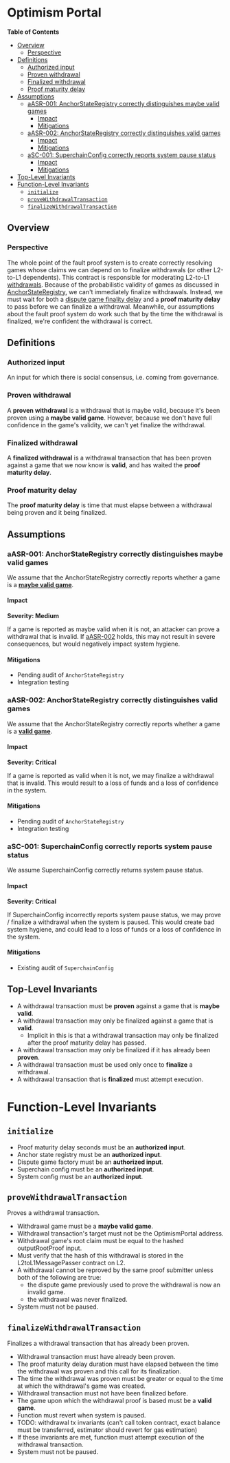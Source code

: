 # Optimism Portal

<!-- START doctoc generated TOC please keep comment here to allow auto update -->
<!-- DON'T EDIT THIS SECTION, INSTEAD RE-RUN doctoc TO UPDATE -->
**Table of Contents**

  - [Overview](#overview)
    - [Perspective](#perspective)
  - [Definitions](#definitions)
    - [Authorized input](#authorized-input)
    - [Proven withdrawal](#proven-withdrawal)
    - [Finalized withdrawal](#finalized-withdrawal)
    - [Proof maturity delay](#proof-maturity-delay)
  - [Assumptions](#assumptions)
    - [aASR-001: AnchorStateRegistry correctly distinguishes maybe valid games](#aasr-001-anchorstateregistry-correctly-distinguishes-maybe-valid-games)
      - [Impact](#impact)
      - [Mitigations](#mitigations)
    - [aASR-002: AnchorStateRegistry correctly distinguishes valid games](#aasr-002-anchorstateregistry-correctly-distinguishes-valid-games)
      - [Impact](#impact-1)
      - [Mitigations](#mitigations-1)
    - [aSC-001: SuperchainConfig correctly reports system pause status](#asc-001-superchainconfig-correctly-reports-system-pause-status)
      - [Impact](#impact-2)
      - [Mitigations](#mitigations-2)
  - [Top-Level Invariants](#top-level-invariants)
- [Function-Level Invariants](#function-level-invariants)
  - [`initialize`](#initialize)
  - [`proveWithdrawalTransaction`](#provewithdrawaltransaction)
  - [`finalizeWithdrawalTransaction`](#finalizewithdrawaltransaction)

<!-- END doctoc generated TOC please keep comment here to allow auto update -->

## Overview

### Perspective

The whole point of the fault proof system is to create correctly resolving games whose claims we can depend on to
finalize withdrawals (or other L2-to-L1 dependents). This contract is responsible for moderating L2-to-L1
[withdrawals](../../protocol/withdrawals.md). Because of the probabilistic validity of games as discussed in
[AnchorStateRegistry](./anchor-state-registry.md), we can't immediately finalize withdrawals. Instead, we must wait for
both a [dispute game finality delay](./anchor-state-registry.md#dispute-game-finality-delay) and a **proof maturity
delay** to pass before we can finalize a withdrawal. Meanwhile, our assumptions about the fault proof system do work
such that by the time the withdrawal is finalized, we're confident the withdrawal is correct.

## Definitions

### Authorized input

An input for which there is social consensus, i.e. coming from governance.

### Proven withdrawal

A **proven withdrawal** is a withdrawal that is maybe valid, because it's been proven using a **maybe valid game**.
However, because we don't have full confidence in the game's validity, we can't yet finalize the withdrawal.

### Finalized withdrawal

A **finalized withdrawal** is a withdrawal transaction that has been proven against a game that we now know is
**valid**, and has waited the **proof maturity delay**.

### Proof maturity delay

The **proof maturity delay** is time that must elapse between a withdrawal being proven and it being finalized.

## Assumptions

### aASR-001: AnchorStateRegistry correctly distinguishes maybe valid games

We assume that the AnchorStateRegistry correctly reports whether a game is a [**maybe valid
game**](./anchor-state-registry.md#maybe-valid-game).

#### Impact

**Severity: Medium**

If a game is reported as maybe valid when it is not, an attacker can prove a withdrawal that is invalid. If
[aASR-002](#aasr-002-anchorstateregistry-correctly-distinguishes-valid-games) holds, this may not result in severe
consequences, but would negatively impact system hygiene.

#### Mitigations

- Pending audit of `AnchorStateRegistry`
- Integration testing

### aASR-002: AnchorStateRegistry correctly distinguishes valid games

We assume that the AnchorStateRegistry correctly reports whether a game is a [**valid
game**](./anchor-state-registry.md#valid-game).

#### Impact

**Severity: Critical**

If a game is reported as valid when it is not, we may finalize a withdrawal that is invalid. This would result to a loss
of funds and a loss of confidence in the system.

#### Mitigations

- Pending audit of `AnchorStateRegistry`
- Integration testing

### aSC-001: SuperchainConfig correctly reports system pause status

We assume SuperchainConfig correctly returns system pause status.

#### Impact

**Severity: Critical**

If SuperchainConfig incorrectly reports system pause status, we may prove / finalize a withdrawal when the system is
paused. This would create bad system hygiene, and could lead to a loss of funds or a loss of confidence in the system.

#### Mitigations

- Existing audit of `SuperchainConfig`

## Top-Level Invariants

- A withdrawal transaction must be **proven** against a game that is **maybe valid**.
- A withdrawal transaction may only be finalized against a game that is **valid**.
  - Implicit in this is that a withdrawal transaction may only be finalized after the proof maturity delay has passed.
- A withdrawal transaction may only be finalized if it has already been **proven**.
- A withdrawal transaction must be used only once to **finalize** a withdrawal.
- A withdrawal transaction that is **finalized** must attempt execution.

# Function-Level Invariants

## `initialize`

- Proof maturity delay seconds must be an **authorized input**.
- Anchor state registry must be an **authorized input**.
- Dispute game factory must be an **authorized input**.
- Superchain config must be an **authorized input**.
- System config must be an **authorized input**.

## `proveWithdrawalTransaction`

Proves a withdrawal transaction.

- Withdrawal game must be a **maybe valid game**.
- Withdrawal transaction's target must not be the OptimismPortal address.
- Withdrawal game's root claim must be equal to the hashed outputRootProof input.
- Must verify that the hash of this withdrawal is stored in the L2toL1MessagePasser contract on L2.
- A withdrawal cannot be reproved by the same proof submitter unless both of the following are true:
  - the dispute game previously used to prove the withdrawal is now an invalid game.
  - the withdrawal was never finalized.
- System must not be paused.

## `finalizeWithdrawalTransaction`

Finalizes a withdrawal transaction that has already been proven.

- Withdrawal transaction must have already been proven.
- The proof maturity delay duration must have elapsed between the time the withdrawal was proven and this call for its
  finalization.
- The time the withdrawal was proven must be greater or equal to the time at which the withdrawal's game was created.
- Withdrawal transaction must not have been finalized before.
- The game upon which the withdrawal proof is based must be a **valid game**.
- Function must revert when system is paused.
- TODO: withdrawal tx invariants (can't call token contract, exact balance must be transferred, estimator should revert
  for gas estimation)
- If these invariants are met, function must attempt execution of the withdrawal transaction.
- System must not be paused.
